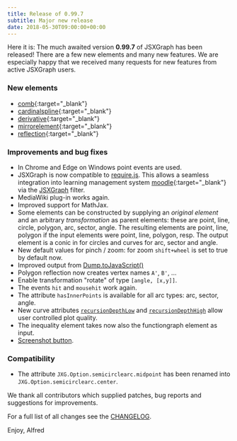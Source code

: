 ```yaml
---
title: Release of 0.99.7
subtitle: Major new release
date: 2018-05-30T09:00:00+00:00
---
```

Here it is:
The much awaited version **0.99.7** of JSXGraph has been released!
There are a few new elements and many new features. We are especially happy that we received many
requests for new features from active JSXGraph users.

### New elements

* [comb](//jsxgraph.org/docs/symbols/Comb.html){:target="_blank"}
* [cardinalspline](//jsxgraph.org/docs/symbols/Cardinalspline.html){:target="_blank"}
* [derivative](//jsxgraph.org/docs/symbols/Derivative.html){:target="_blank"}
* [mirrorelement](//jsxgraph.org/docs/symbols/Mirrorelement.html){:target="_blank"}
* [reflection](//jsxgraph.org/docs/symbols/Reflection.html){:target="_blank"}

### Improvements and bug fixes

* In Chrome and Edge on Windows point events are used.
* JSXGraph is now compatible to [require.js](//requirejs.org/).  This allows a seamless integration
into learning management system [moodle](//moodle.org){:target="_blank"} via the
[JSXGraph](https://github.com/jsxgraph/moodle-jsxgraph-plugin) filter.
* MediaWiki plug-in works again.
* Improved support for MathJax.
* Some elements can be constructed by supplying an *original element* and an arbitrary *transformation* as parent elements:
these are point, line, circle, polygon, arc, sector, angle. The resulting elements are point, line, polygon if the input elements were point, line, polygon, resp. The output element is a conic in for circles and curves for arc, sector and angle.
* New default values for pinch / zoom: for zoom `shift+wheel` is set to true by default now.
* Improved output from [Dump.toJavaScript()](https://jsxgraph.org/docs/symbols/JXG.Dump.html#.toJavaScript)
* Polygon reflection now creates vertex names `A'`, `B'`, ...
* Enable transformation "rotate" of type `[angle, [x,y]]`.
* The events `hit` and `mousehit` work again.
* The attribute `hasInnerPoints` is available for all arc types: arc, sector, angle.
* New curve attributes [`recursionDepthLow`](//jsxgraph.org/docs/symbols/Curve.html#recursionDepthLow) and [`recursionDepthHigh`](https://jsxgraph.org/docs/symbols/Curve.html#recursionDepthHigh) allow user controlled plot quality.
* The inequality element takes now also the functiongraph element as input.
* [Screenshot button](https://groups.google.com/forum/#!topic/jsxgraph/t0eM5DiuGws).

### Compatibility

* The attribute `JXG.Option.semicirclearc.midpoint` has been renamed into `JXG.Option.semicirclearc.center`.

We thank all contributors which supplied patches, bug reports and suggestions for improvements.

For a full list of all changes see the [CHANGELOG](https://github.com/jsxgraph/jsxgraph/blob/master/CHANGELOG.md).

Enjoy, Alfred
